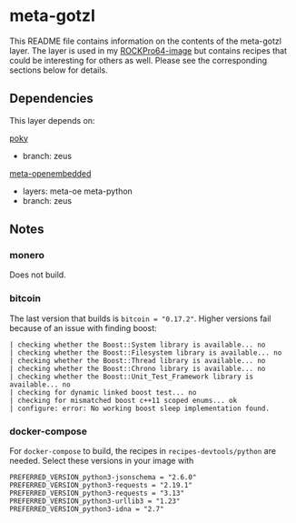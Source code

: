 # meta-gotzl

This README file contains information on the contents of the meta-gotzl layer.
The layer is used in my [ROCKPro64-image](https://github.com/gotzl/meta-gotzl-rk64) but contains recipes that could be interesting for others as well.
Please see the corresponding sections below for details.

## Dependencies

This layer depends on:

[poky](git://git.yoctoproject.org/poky)
* branch: zeus

[meta-openembedded](git://git.openembedded.org/meta-openembedded)
* layers: meta-oe meta-python
* branch: zeus

## Notes

### monero
Does not build.

### bitcoin
The last version that builds is `bitcoin = "0.17.2"`. Higher versions fail because of an issue with finding boost:
```
| checking whether the Boost::System library is available... no
| checking whether the Boost::Filesystem library is available... no
| checking whether the Boost::Thread library is available... no
| checking whether the Boost::Chrono library is available... no
| checking whether the Boost::Unit_Test_Framework library is available... no
| checking for dynamic linked boost test... no
| checking for mismatched boost c++11 scoped enums... ok
| configure: error: No working boost sleep implementation found.
```

### docker-compose
For `docker-compose` to build, the recipes in `recipes-devtools/python` are needed. Select these versions in your image with
```
PREFERRED_VERSION_python3-jsonschema = "2.6.0" 
PREFERRED_VERSION_python3-requests = "2.19.1" 
PREFERRED_VERSION_python3-requests = "3.13" 
PREFERRED_VERSION_python3-urllib3 = "1.23" 
PREFERRED_VERSION_python3-idna = "2.7" 
```